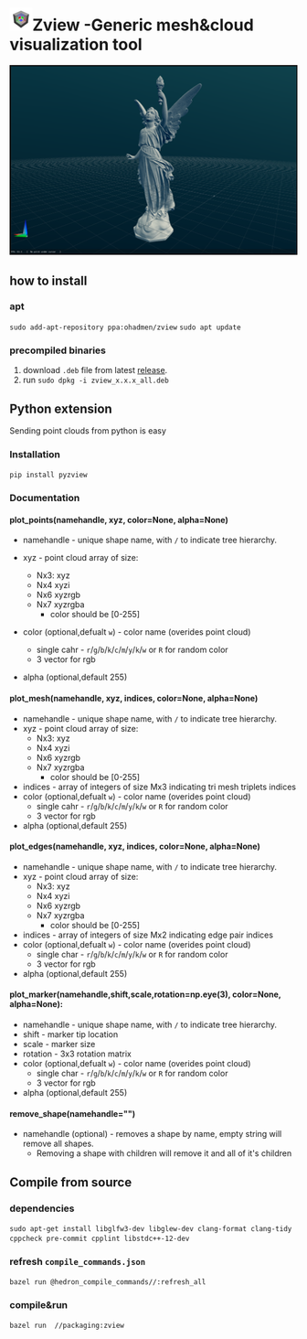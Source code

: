 
<h1><img src="packaging/zview.png" height=40 >Zview -Generic mesh&cloud visualization tool</h1>

![Zview screenshot](res/screenshot.png "Zview screenshot")

## how to install

### apt

`sudo add-apt-repository ppa:ohadmen/zview`
`sudo apt update`

### precompiled binaries

1. download `.deb` file from latest [release](https://github.com/ohadmen/zview/releases).
2. run `sudo dpkg -i zview_x.x.x_all.deb`

## Python extension

Sending point clouds from python is easy

### Installation

`pip install pyzview`

### Documentation

#### plot_points(namehandle, xyz, color=None, alpha=None)

* namehandle - unique shape name, with `/` to indicate tree hierarchy.
* xyz - point cloud array of size:
  * Nx3: xyz
  * Nx4 xyzi
  * Nx6 xyzrgb
  * Nx7 xyzrgba
    * color should be [0-255]
  
* color (optional,defualt `w`) - color name (overides point cloud)
  * single cahr - `r`/`g`/`b`/`k`/`c`/`m`/`y`/`k`/`w` or `R` for random color
  * 3 vector for rgb
* alpha (optional,default 255)

#### plot_mesh(namehandle, xyz, indices, color=None, alpha=None)

* namehandle - unique shape name, with `/` to indicate tree hierarchy.
* xyz - point cloud array of size:
  * Nx3: xyz
  * Nx4 xyzi
  * Nx6 xyzrgb
  * Nx7 xyzrgba
    * color should be [0-255]
* indices - array of integers of size Mx3 indicating tri mesh triplets indices
* color (optional,defualt `w`) - color name (overides point cloud)
  * single cahr - `r`/`g`/`b`/`k`/`c`/`m`/`y`/`k`/`w` or `R` for random color
  * 3 vector for rgb
* alpha (optional,default 255)

#### plot_edges(namehandle, xyz, indices, color=None, alpha=None)

* namehandle - unique shape name, with `/` to indicate tree hierarchy.
* xyz - point cloud array of size:
  * Nx3: xyz
  * Nx4 xyzi
  * Nx6 xyzrgb
  * Nx7 xyzrgba
    * color should be [0-255]
* indices - array of integers of size Mx2 indicating edge pair indices
* color (optional,defualt `w`) - color name (overides point cloud)
  * single char - `r`/`g`/`b`/`k`/`c`/`m`/`y`/`k`/`w` or `R` for random color
  * 3 vector for rgb
* alpha (optional,default 255)

#### plot_marker(namehandle,shift,scale,rotation=np.eye(3), color=None, alpha=None):
* namehandle - unique shape name, with `/` to indicate tree hierarchy.
* shift - marker tip location
* scale - marker size
* rotation - 3x3 rotation matrix
* color (optional,defualt `w`) - color name (overides point cloud)
  * single char - `r`/`g`/`b`/`k`/`c`/`m`/`y`/`k`/`w` or `R` for random color
  * 3 vector for rgb
* alpha (optional,default 255)



#### remove_shape(namehandle="")

* namehandle (optional) - removes a shape by name, empty string will remove all shapes.
  * Removing a shape with children will remove it and all of it's children

## Compile from source

### dependencies

`sudo apt-get install libglfw3-dev libglew-dev clang-format clang-tidy cppcheck pre-commit cpplint libstdc++-12-dev`

### refresh `compile_commands.json`

 `bazel run @hedron_compile_commands//:refresh_all`

### compile&run

`bazel run  //packaging:zview`
